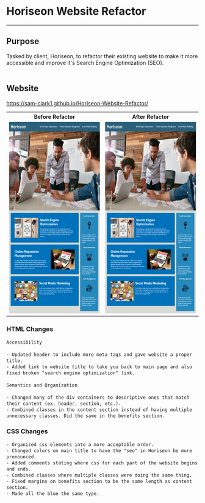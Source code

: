 # Horiseon Website Refactor
------
## Purpose

Tasked by client, Horiseon, to refactor their existing website to make it more accessible and improve it's Search Engine Optimization (SEO). <br><br>

## Website
https://sam-clark1.github.io/Horiseon-Website-Refactor/

<table>
<tr>
    <th>Before Refactor</th>
    <th>After Refactor</th>
</tr>
<tr>
    <td>
        <img src="./assets/images/website-before.png" alt="website before refactoring" width=325px height=500px/>
    </td>
    <td>
        <img src="./assets/images/website-before.png" alt="website before refactoring" width=325px height=500px/>
    </td>
</tr>
</table>

### HTML Changes

    Accessibility

    - Updated header to include more meta tags and gave website a proper title.
    - Added link to website title to take you back to main page and also fixed broken "search engine optimization" link. 

    Semantics and Organization

    - Changed many of the div containers to descriptive ones that match their content (ex. header, section, etc.).
    - Combined classes in the content section instead of having multiple unnecessary classes. Did the same in the benefits section. 

### CSS Changes

    - Organized css elements into a more acceptable order. 
    - Changed colors on main title to have the "seo" in Horiseon be more pronounced. 
    - Added comments stating where css for each part of the website begins and ends. 
    - Combined classes where multiple classes were doing the same thing.
    - Fixed margins on benefits section to be the same length as content section. 
    - Made all the blue the same type.

